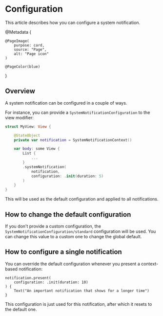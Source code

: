 # Configuration

This article describes how you can configure a system notification.

@Metadata {
    
    @PageImage(
        purpose: card,
        source: "Page",
        alt: "Page icon"
    )
    
    @PageColor(blue)
}


## Overview

A system notification can be configured in a couple of ways. 

For instance, you can provide a ``SystemNotificationConfiguration`` to the view modifier:

```swift
struct MyView: View {

    @StateObject 
    private var notification = SystemNotificationContext()

    var body: some View {
        List {
            ...
        }
        .systemNotification(
            notification,
            configuration: .init(duration: 5)
        )
    }
}
```

This will be used as the default configuration and applied to all notifications.



## How to change the default configuration

If you don't provide a custom configuration, the ``SystemNotificationConfiguration/standard`` configuration will be used. You can change this value to a custom one to change the global default.



## How to configure a single notification

You can override the default configuration whenever you present a context-based notification:

```
notification.present(
    configuration: .init(duration: 10)
) {
    Text("An important notification that shows for a longer time")
}
```

This configuration is just used for this notification, after which it resets to the default one.
